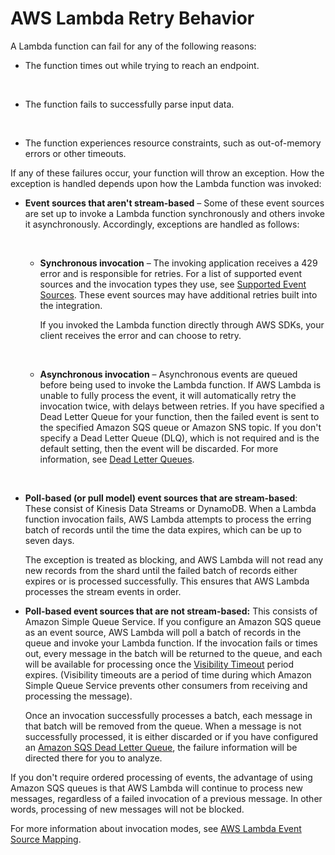 # AWS Lambda Retry Behavior<a name="retries-on-errors"></a>

A Lambda function can fail for any of the following reasons:
+ The function times out while trying to reach an endpoint\.

   
+ The function fails to successfully parse input data\.

   
+ The function experiences resource constraints, such as out\-of\-memory errors or other timeouts\.

If any of these failures occur, your function will throw an exception\. How the exception is handled depends upon how the Lambda function was invoked:
+ **Event sources that aren't stream\-based** – Some of these event sources are set up to invoke a Lambda function synchronously and others invoke it asynchronously\. Accordingly, exceptions are handled as follows:

   
  + **Synchronous invocation** – The invoking application receives a 429 error and is responsible for retries\. For a list of supported event sources and the invocation types they use, see [Supported Event Sources](https://docs.aws.amazon.com/lambda/latest/dg/invoking-lambda-function.html)\. These event sources may have additional retries built into the integration\. 

    If you invoked the Lambda function directly through AWS SDKs, your client receives the error and can choose to retry\.

     
  + **Asynchronous invocation** – Asynchronous events are queued before being used to invoke the Lambda function\. If AWS Lambda is unable to fully process the event, it will automatically retry the invocation twice, with delays between retries\. If you have specified a Dead Letter Queue for your function, then the failed event is sent to the specified Amazon SQS queue or Amazon SNS topic\. If you don't specify a Dead Letter Queue \(DLQ\), which is not required and is the default setting, then the event will be discarded\. For more information, see [Dead Letter Queues](dlq.md)\. 

     
+ **Poll\-based \(or pull model\) event sources that are stream\-based**: These consist of Kinesis Data Streams or DynamoDB\. When a Lambda function invocation fails, AWS Lambda attempts to process the erring batch of records until the time the data expires, which can be up to seven days\. 

  The exception is treated as blocking, and AWS Lambda will not read any new records from the shard until the failed batch of records either expires or is processed successfully\. This ensures that AWS Lambda processes the stream events in order\.
+ **Poll\-based event sources that are not stream\-based:** This consists of Amazon Simple Queue Service\. If you configure an Amazon SQS queue as an event source, AWS Lambda will poll a batch of records in the queue and invoke your Lambda function\. If the invocation fails or times out, every message in the batch will be returned to the queue, and each will be available for processing once the [Visibility Timeout](https://docs.aws.amazon.com/AWSSimpleQueueService/latest/SQSDeveloperGuide/sqs-visibility-timeout.html) period expires\. \(Visibility timeouts are a period of time during which Amazon Simple Queue Service prevents other consumers from receiving and processing the message\)\.

   Once an invocation successfully processes a batch, each message in that batch will be removed from the queue\. When a message is not successfully processed, it is either discarded or if you have configured an [Amazon SQS Dead Letter Queue](https://docs.aws.amazon.com/AWSSimpleQueueService/latest/SQSDeveloperGuide/sqs-configure-dead-letter-queue.html), the failure information will be directed there for you to analyze\. 

If you don't require ordered processing of events, the advantage of using Amazon SQS queues is that AWS Lambda will continue to process new messages, regardless of a failed invocation of a previous message\. In other words, processing of new messages will not be blocked\. 

For more information about invocation modes, see [AWS Lambda Event Source Mapping](intro-invocation-modes.md)\.
